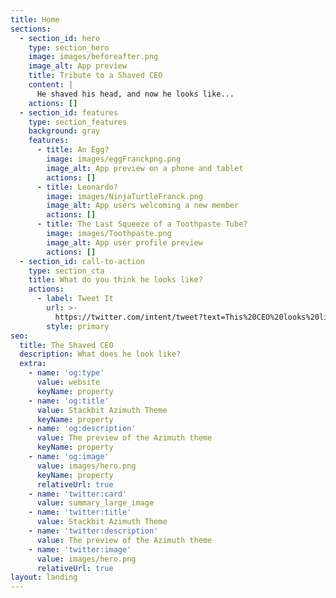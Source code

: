 ```yaml
---
title: Home
sections:
  - section_id: hero
    type: section_hero
    image: images/beforeafter.png
    image_alt: App preview
    title: Tribute to a Shaved CEO
    content: |
      He shaved his head, and now he looks like...
    actions: []
  - section_id: features
    type: section_features
    background: gray
    features:
      - title: An Egg?
        image: images/eggFranckpng.png
        image_alt: App preview on a phone and tablet
        actions: []
      - title: Leonardo?
        image: images/NinjaTurtleFranck.png
        image_alt: App users welcoming a new member
        actions: []
      - title: The Last Squeeze of a Toothpaste Tube?
        image: images/Toothpaste.png
        image_alt: App user profile preview
        actions: []
  - section_id: call-to-action
    type: section_cta
    title: What do you think he looks like?
    actions:
      - label: Tweet It
        url: >-
          https://twitter.com/intent/tweet?text=This%20CEO%20looks%20like%3A%0A%0A%F0%9F%91%89%0A%0Ahttps%3A//www.youtube.com/watch?v=dQw4w9WgXcQ
        style: primary
seo:
  title: The Shaved CEO
  description: What does he look like?
  extra:
    - name: 'og:type'
      value: website
      keyName: property
    - name: 'og:title'
      value: Stackbit Azimuth Theme
      keyName: property
    - name: 'og:description'
      value: The preview of the Azimuth theme
      keyName: property
    - name: 'og:image'
      value: images/hero.png
      keyName: property
      relativeUrl: true
    - name: 'twitter:card'
      value: summary_large_image
    - name: 'twitter:title'
      value: Stackbit Azimuth Theme
    - name: 'twitter:description'
      value: The preview of the Azimuth theme
    - name: 'twitter:image'
      value: images/hero.png
      relativeUrl: true
layout: landing
---
```

